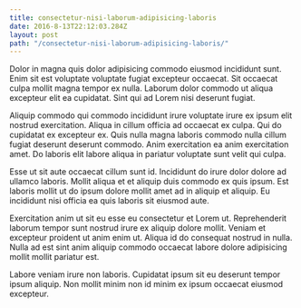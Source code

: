 ```yaml
---
title: consectetur-nisi-laborum-adipisicing-laboris
date: 2016-8-13T22:12:03.284Z
layout: post
path: "/consectetur-nisi-laborum-adipisicing-laboris/"
---
```


Dolor in magna quis dolor adipisicing commodo eiusmod incididunt sunt. Enim sit est voluptate voluptate fugiat excepteur occaecat. Sit occaecat culpa mollit magna tempor ex nulla. Laborum dolor commodo ut aliqua excepteur elit ea cupidatat. Sint qui ad Lorem nisi deserunt fugiat.

Aliquip commodo qui commodo incididunt irure voluptate irure ex ipsum elit nostrud exercitation. Aliqua in cillum officia ad occaecat ex culpa. Qui do cupidatat ex excepteur ex. Quis nulla magna laboris commodo nulla cillum fugiat deserunt deserunt commodo. Anim exercitation ea anim exercitation amet. Do laboris elit labore aliqua in pariatur voluptate sunt velit qui culpa.

Esse ut sit aute occaecat cillum sunt id. Incididunt do irure dolor dolore ad ullamco laboris. Mollit aliqua et et aliquip duis commodo ex quis ipsum. Est laboris mollit ut do ipsum dolore mollit amet ad in aliquip et aliquip. Eu incididunt nisi officia ea quis laboris sit eiusmod aute.

Exercitation anim ut sit eu esse eu consectetur et Lorem ut. Reprehenderit laborum tempor sunt nostrud irure ex aliquip dolore mollit. Veniam et excepteur proident ut anim enim ut. Aliqua id do consequat nostrud in nulla. Nulla ad est sint anim aliquip commodo occaecat labore dolore adipisicing mollit mollit pariatur est.

Labore veniam irure non laboris. Cupidatat ipsum sit eu deserunt tempor ipsum aliquip. Non mollit minim non id minim ex ipsum occaecat eiusmod excepteur.